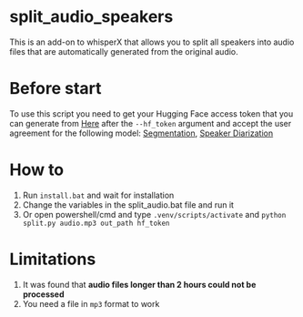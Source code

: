 # split_audio_speakers
This is an add-on to whisperX that allows you to split all speakers into audio files that are automatically generated from the original audio.

# Before start
To use this script you need to get your Hugging Face access token that you can generate from [Here](https://huggingface.co/settings/tokens) after the `--hf_token` argument and accept the user agreement for the following model: [Segmentation](https://huggingface.co/pyannote/segmentation), [Speaker Diarization](https://huggingface.co/pyannote/speaker-diarization-3.0)


# How to 
1) Run `install.bat` and wait for installation
2) Change the variables in the split_audio.bat file and run it
3) Or open powershell/cmd and type `.venv/scripts/activate` and `python split.py audio.mp3 out_path hf_token`

# Limitations
1) It was found that **audio files longer than 2 hours could not be processed**
2) You need a file in `mp3` format to work
